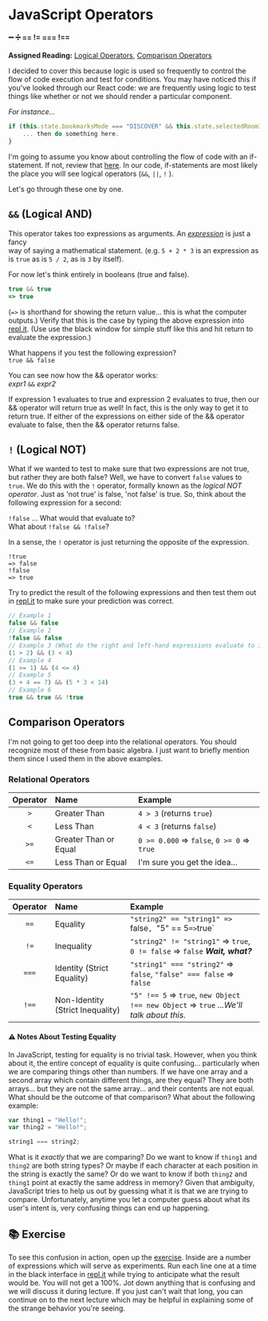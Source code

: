 # JavaScript Operators
#### :heavy_minus_sign: :heavy_division_sign: **== != === !==**<br>
**Assigned Reading:** [Logical Operators](https://developer.mozilla.org/en-US/docs/Web/JavaScript/Reference/Operators/Logical_Operators), [Comparison Operators](https://developer.mozilla.org/en-US/docs/Web/JavaScript/Reference/Operators/Comparison_Operators#Identity)

I decided to cover this because logic is used so frequently to control the flow of code execution and test for conditions.  You may have noticed this if you've looked through our React code: we are frequently using logic to test things like whether or not we should render a particular component.

_For instance..._

```JavaScript
if (this.state.bookmarksMode === "DISCOVER" && this.state.selectedRoomItem) {
    ... then do something here.
}
```

I'm going to assume you know about controlling the flow of code with an if-statement.  If not, review that [here](https://developer.mozilla.org/en-US/docs/Web/JavaScript/Reference/Statements/if...else).  In our code, if-statements are most likely the place you will see logical operators (`&&`, `||`, `!` ).

Let's go through these one by one.

## `&&` (Logical AND)
This operator takes too expressions as arguments.  An [_expression_](https://en.wikipedia.org/wiki/Expression_(mathematics)) is just a fancy<br>way of saying a mathematical statement.  (e.g. `5 + 2 * 3` is an expression as<br>is `true` as is `5 / 2`, as is `3` by itself).

For now let's think entirely in booleans (true and false).

```JavaScript
true && true
=> true
```

(`=>` is shorthand for showing the return value... this is what the computer outputs.)  Verify that this is the case by typing the above expression into [repl.it](https://repl.it/languages/javascript).  (Use use the black window for simple stuff like this and hit return to evaluate the expression.)

What happens if you test the following expression?<br>`true && false`

You can see now how the && operator works:<br>_expr1_ `&&` _expr2_

If expression 1 evaluates to true and expression 2 evaluates to true, then our && operator will return true as well!  In fact, this is the only way to get it to return true.  If either of the expressions on either side of the && operator evaluate to false, then the && operator returns false.

## `!` (Logical NOT)
What if we wanted to test to make sure that two expressions are not true, but rather they are both false?  Well, we have to convert `false` values to `true`.  We do this with the `!` operator, formally known as the _logical NOT operator_.  Just as 'not true' is false, 'not false' is true.  So, think about the following expression for a second:

`!false` ... What would that evaluate to?<br>What about `!false && !false`?

In a sense, the `!` operator is just returning the opposite of the expression.

```
!true
=> false
!false
=> true
```

Try to predict the result of the following expressions and then test them out in [repl.it](https://repl.it/languages/javascript) to make sure your prediction was correct.

```JavaScript
// Example 1
false && false
// Example 2
!false && false
// Example 3 (What do the right and left-hand expressions evaluate to individually?)
(1 > 2) && (3 < 4)
// Example 4
(1 >= 1) && (4 <= 4)
// Example 5
(3 + 4 == 7) && (5 * 3 < 14)
// Example 6
true && true && !true
```



## Comparison Operators
I'm not going to get too deep into the relational operators.  You should recognize most of these from basic algebra.  I just want to briefly mention them since I used them in the above examples.

### Relational Operators

Operator | Name                  | Example
:------: | :-------------------- | :------------------------------------------
`>`      | Greater Than          | `4 > 3` (returns `true`)
`<`      | Less Than             | `4 < 3` (returns `false`)
`>=`     | Greater Than or Equal | `0 >= 0.000` => `false`, `0 >= 0` => `true`
`<=`     | Less Than or Equal    | I'm sure you get the idea...

### Equality Operators

Operator | Name                             | Example
:------: | :------------------------------- | :---------------------------------------------------------------------------------------
`==`     | Equality                         | `"string2" == "string1" => `false`, `"5" == 5` => `true`
`!=`     | Inequality                       | `"string2" != "string1"` => `true`, `0 != false` => `false` ***Wait, what?***
`===`    | Identity (Strict Equality)       | `"string1" === "string2"` => `false`, `"false" === false` => `false`
`!==`    | Non-Identity (Strict Inequality) | `"5" !== 5` => `true`, `new Object !== new Object` => `true` *...We'll talk about this.*

#### :warning: Notes About Testing Equality
In JavaScript, testing for equality is no trivial task.  However, when you think about it, the entire concept of equality is quite confusing... particularly when we are comparing things other than numbers.  If we have one array and a second array which contain different things, are they equal?  They are both arrays... but they are not the same array... and their contents are not equal.  What should be the outcome of that comparison?  What about the following example:

```javascript
var thing1 = "Hello!";
var thing2 = "Hello!";

string1 === string2;
```

What is it _exactly_ that we are comparing?  Do we want to know if `thing1` and `thing2` are both string types?  Or maybe if each character at each position in the string is exactly the same?  Or do we want to know if both `thing2` and `thing1` point at exactly the same address in memory?  Given that ambiguity, JavaScript tries to help us out by guessing what it is that we are trying to compare.  Unfortunately, anytime you let a computer guess about what its user's intent is, very confusing things can end up happening.

## :books: Exercise
To see this confusion in action, open up the [exercise](https://github.com/johnochs/Learning-JS/tree/master/logic/exercises/operators.js).  Inside are a number of expressions which will serve as experiments.  Run each line one at a time in the black interface in [repl.it](http://repl.it/languages/javascript) while trying to anticipate what the result would be.  You will not get a 100%.  Jot down anything that is confusing and we will discuss it during lecture.  If you just can't wait that long, you can continue on to the next lecture which may be helpful in explaining some of the strange behavior you're seeing.
